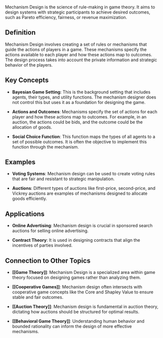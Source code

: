 Mechanism Design is the science of rule-making in game theory. It aims to design systems with strategic participants to achieve desired outcomes, such as Pareto efficiency, fairness, or revenue maximization.

## Definition

Mechanism Design involves creating a set of rules or mechanisms that guide the actions of players in a game. These mechanisms specify the actions available to each player and how these actions map to outcomes. The design process takes into account the private information and strategic behavior of the players.

## Key Concepts

- **Bayesian Game Setting**: This is the background setting that includes agents, their types, and utility functions. The mechanism designer does not control this but uses it as a foundation for designing the game.
    
- **Actions and Outcomes**: Mechanisms specify the set of actions for each player and how these actions map to outcomes. For example, in an auction, the actions could be bids, and the outcome could be the allocation of goods.
    
- **Social Choice Function**: This function maps the types of all agents to a set of possible outcomes. It is often the objective to implement this function through the mechanism.
    

## Examples

- **Voting Systems**: Mechanism design can be used to create voting rules that are fair and resistant to strategic manipulation.
    
- **Auctions**: Different types of auctions like first-price, second-price, and Vickrey auctions are examples of mechanisms designed to allocate goods efficiently.
    

## Applications

- **Online Advertising**: Mechanism design is crucial in sponsored search auctions for selling online advertising.
    
- **Contract Theory**: It is used in designing contracts that align the incentives of parties involved.
    

## Connection to Other Topics

- **[[Game Theory]]**: Mechanism Design is a specialized area within game theory focused on designing games rather than analyzing them.
    
- **[[Cooperative Games]]**: Mechanism design often intersects with cooperative game concepts like the Core and Shapley Value to ensure stable and fair outcomes.
    
- **[[Auction Theory]]**: Mechanism design is fundamental in auction theory, dictating how auctions should be structured for optimal results.
    
- **[[Behavioral Game Theory]]**: Understanding human behavior and bounded rationality can inform the design of more effective mechanisms.